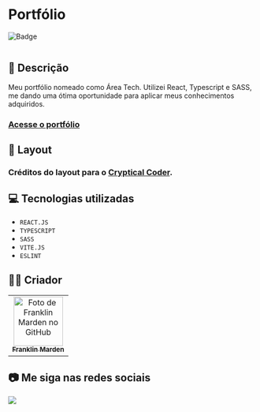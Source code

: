 # Portfólio
![Badge](http://img.shields.io/static/v1?label=STATUS&message=CONCLUIDO&color=GREEN&style=for-the-badge)             

<img src="">

## 📄 Descrição

Meu portfólio nomeado como Área Tech. Utilizei React, Typescript e SASS, me dando uma ótima oportunidade para aplicar meus conhecimentos adquiridos.

### <a href="">Acesse o portfólio</a>

## 🎨 Layout

### Créditos do layout para o <a href="https://www.youtube.com/@CrypticalCoder">Cryptical Coder</a>.

## 💻 Tecnologias utilizadas

- ``REACT.JS``
- ``TYPESCRIPT``
- ``SASS``
- ``VITE.JS``
- ``ESLINT``

## 🧑‍💻 Criador

<table>
  <tr>
    <td align="center">
      <a href="https://github.com/FranklinMSR">
        <img src="https://avatars.githubusercontent.com/u/127708250?s=400&u=cf7a36d796e3e4dd9104d5c29a0f37fb62769446&v=4" width="100px;" alt="Foto de Franklin Marden no GitHub"/><br>
        <sub>
          <b>Franklin Marden</b>
        </sub>
      </a>
    </td>
  </tr>
</table>

## 📷 Me siga nas redes sociais<br>

<p align="left">
  <a href="https://www.linkedin.com/in/franklin-marden-3a89b4167/" target="_blank"><img src="https://img.shields.io/badge/-LinkedIn-%230077B5?style=for-the-badge&logo=linkedin&logoColor=white"></a>
</p>

